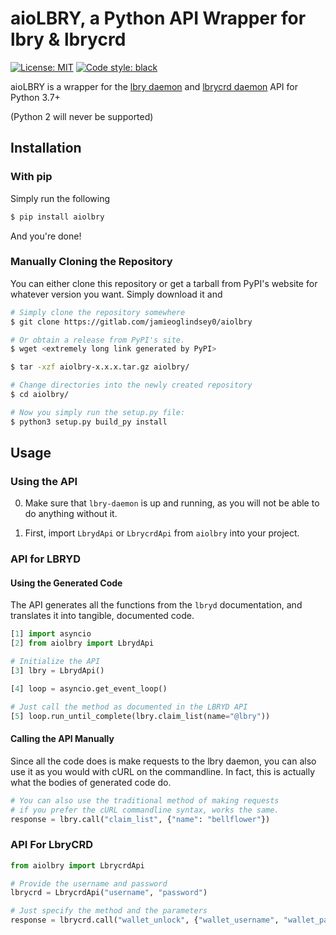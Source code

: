 # aioLBRY, a Python API Wrapper for lbry & lbrycrd

[![License: MIT](https://img.shields.io/badge/License-MIT-yellow.svg)](https://opensource.org/licenses/MIT)
[![Code style: black](https://img.shields.io/badge/code%20style-black-000000.svg)](https://github.com/psf/black)

aioLBRY is a wrapper for the [lbry daemon](https://github.com/lbryio/lbry) and
[lbrycrd daemon](https://github.com/lbryio/lbrycrd) API for Python 3.7+

(Python 2 will never be supported)

## Installation

### With pip

Simply run the following

```bash
$ pip install aiolbry
```

And you're done!

### Manually Cloning the Repository

You can either clone this repository or get a tarball from PyPI's
website for whatever version you want. Simply download it and

```bash
# Simply clone the repository somewhere
$ git clone https://gitlab.com/jamieoglindsey0/aiolbry

# Or obtain a release from PyPI's site.
$ wget <extremely long link generated by PyPI>

$ tar -xzf aiolbry-x.x.x.tar.gz aiolbry/

# Change directories into the newly created repository
$ cd aiolbry/

# Now you simply run the setup.py file:
$ python3 setup.py build_py install

```

## Usage

### Using the API

0. Make sure that `lbry-daemon` is up and running, as you will not be able to
   do anything without it.

1. First, import `LbrydApi` or `LbrycrdApi` from `aiolbry` into your project.

### API for LBRYD

#### Using the Generated Code

The API generates all the functions from the `lbryd` documentation, and translates
it into tangible, documented code.

```python
[1] import asyncio
[2] from aiolbry import LbrydApi

# Initialize the API
[3] lbry = LbrydApi()

[4] loop = asyncio.get_event_loop()

# Just call the method as documented in the LBRYD API
[5] loop.run_until_complete(lbry.claim_list(name="@lbry"))
```

#### Calling the API Manually

Since all the code does is make requests to the lbry daemon, you can also
use it as you would with cURL on the commandline. In fact, this is
actually what the bodies of generated code do.

```python
# You can also use the traditional method of making requests
# if you prefer the cURL commandline syntax, works the same.
response = lbry.call("claim_list", {"name": "bellflower"})

```

### API For LbryCRD

```python
from aiolbry import LbrycrdApi

# Provide the username and password
lbrycrd = LbrycrdApi("username", "password")

# Just specify the method and the parameters
response = lbrycrd.call("wallet_unlock", {"wallet_username", "wallet_password"})

```
